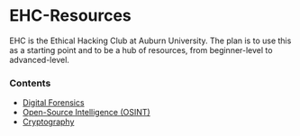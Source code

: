




# EHC-Resources
EHC is the Ethical Hacking Club at Auburn University. The plan is to use this as a starting point and to be a hub of resources, from beginner-level to advanced-level.

### Contents
- [Digital Forensics](Forensics/Forensics.md)
- [Open-Source Intelligence (OSINT)](General-Skills/General-Skills.md)
- [Cryptography](Cryptography/Cryptography.md)

